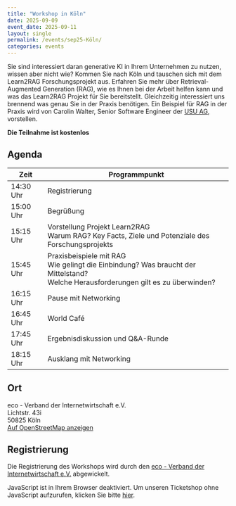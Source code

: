 ```yaml
---
title: "Workshop in Köln"
date: 2025-09-09
event_date: 2025-09-11
layout: single
permalink: /events/sep25-Köln/
categories: events
---
```


Sie sind interessiert daran generative KI in Ihrem Unternehmen zu nutzen, wissen aber nicht wie? Kommen Sie nach Köln und tauschen sich mit dem Learn2RAG Forschungsprojekt aus. Erfahren Sie mehr über Retrieval-Augmented Generation (RAG), wie es Ihnen bei der Arbeit helfen kann und was das Learn2RAG Projekt für Sie bereitstellt. Gleichzeitig interessiert uns brennend was genau Sie in der Praxis benötigen. Ein Beispiel für RAG in der Praxis wird von Carolin Walter, Senior Software Engineer der [USU AG](https://www.usu.com/de/), vorstellen.

**Die Teilnahme ist kostenlos**

## Agenda

<table>
  <thead>
    <tr>
      <th><strong>Zeit</strong></th>
      <th><strong>Programmpunkt</strong></th>
    </tr>
  </thead>
  <tbody>
    <tr>
      <td>14:30 Uhr</td>
      <td>Registrierung</td>
    </tr>
    <tr>
      <td>15:00 Uhr</td>
      <td>Begrüßung</td>
    </tr>
    <tr>
      <td>15:15 Uhr</td>
      <td>Vorstellung Projekt Learn2RAG<br/>Warum RAG? Key Facts, Ziele und Potenziale des Forschungsprojekts</td>
    </tr>
    <tr>
      <td>15:45 Uhr</td>
      <td>Praxisbeispiele mit RAG<br/>Wie gelingt die Einbindung? Was braucht der Mittelstand?<br/>Welche Herausforderungen gilt es zu überwinden?</td>
    </tr>
    <tr>
      <td>16:15 Uhr</td>
      <td>Pause mit Networking</td>
    </tr>
    <tr>
      <td>16:45 Uhr</td>
      <td>World Café</td>
    </tr>
    <tr>
      <td>17:45 Uhr</td>
      <td>Ergebnisdiskussion und Q&amp;A-Runde</td>
    </tr>
    <tr>
      <td>18:15 Uhr</td>
      <td>Ausklang mit Networking</td>
    </tr>
  </tbody>
</table>

## Ort

eco - Verband der Internetwirtschaft e.V.<br/>
Lichtstr. 43i<br/>
50825 Köln<br/>
[Auf OpenStreetMap anzeigen](https://www.openstreetmap.org/way/77488892)

## Registrierung

Die Registrierung des Workshops wird durch den [eco - Verband der Internetwirtschaft e.V.](https://www.eco.de/event/learn2rag-workshop-11092025/) abgewickelt. 

<link rel="stylesheet" type="text/css" href="https://pretix.eu/demo/democon/widget/v2.css">
<script type="text/javascript" src="https://pretix.eu/widget/v2.en.js" async></script>
<pretix-widget event="https://pretix.eu/eco-ev/Learn2RAG-110925/"></pretix-widget>
<noscript>
   <div class="pretix-widget">
        <div class="pretix-widget-info-message">
            JavaScript ist in Ihrem Browser deaktiviert. Um unseren Ticketshop ohne JavaScript aufzurufen, klicken Sie bitte <a target="_blank" rel="noopener" href="https://pretix.eu/eco-ev/Learn2RAG-110925/">hier</a>.
        </div>
    </div>
</noscript>